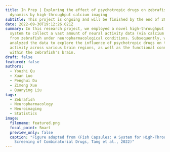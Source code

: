 ```yaml
---
title: In Prep | Exploring the effect of psychotropic drugs on zebrafish brain
  dynamics by high-throughput calcium imaging
subtitle: This project is ongoing and will be finished by the end of 2023.
date: 2022-09-30T19:12:26.021Z
summary: In this research project, we employed a novel high-throughput screening
  system to collect a vast amount of neural activity data (via calcium imaging)
  from zebrafish under neuropharmacological conditions. Subsequently, we
  analyzed the data to explore the influence of psychotropic drugs on the
  activity across various brain regions, as well as the functional connectivity
  within the zebrafish's brain.
draft: false
featured: false
authors:
  - Youzhi Qu
  - Xuan Luo
  - Penghui Du
  - Zimeng Xue
  - Quanying Liu
tags:
  - Zebrafish
  - Neuropharmacology
  - Neuroimaging
  - Statistics
image:
  filename: featured.png
  focal_point: Smart
  preview_only: false
  caption: "Figure adapted from (Fish Capsules: A System for High-Throughput
    Screening of Combinatorial Drugs, Tang et al., 2022)"
---
```

